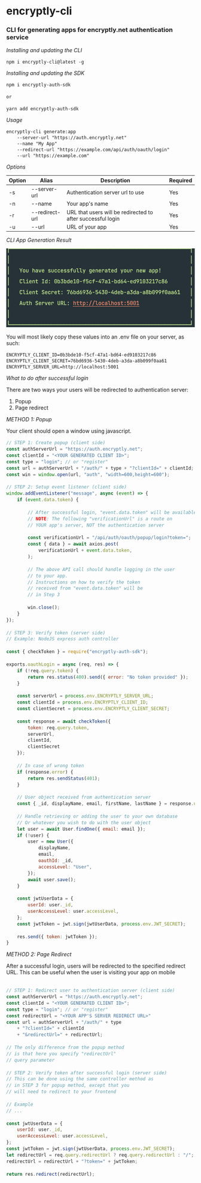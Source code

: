 # encryptly-cli
### CLI for generating apps for encryptly.net authentication service

_Installing and updating the CLI_
```
npm i encryptly-cli@latest -g
```

_Installing and updating the SDK_
```
npm i encryptly-auth-sdk

or 

yarn add encryptly-auth-sdk
```

_Usage_
```
encryptly-cli generate:app 
    --server-url "https://auth.encryptly.net" 
    --name "My App"
    --redirect-url "https://example.com/api/auth/oauth/login"
    --url "https://example.com"
```

_Options_

Option | Alias | Description | Required
------ | ----- | ----------- | --------
-s | --server-url | Authentication server url to use | Yes
-n | --name | Your app's name | Yes
-r | --redirect-url | URL that users will be redirected to after successful login | Yes
-u | --url | URL of your app | Yes

_CLI App Generation Result_

![Success](./assets/success.png)

You will most likely copy these values into an .env file on your server,
as such:
```
ENCRYPTLY_CLIENT_ID=0b3bde10-f5cf-47a1-bd64-ed9103217c86
ENCRYPTLY_CLIENT_SECRET=76bd6936-5430-4deb-a3da-a8b099f0aa61
ENCRYPTLY_SERVER_URL=http://localhost:5001
```

_What to do after successful login_

There are two ways your users will be redirected to
authentication server:
1. Popup
2. Page redirect

_METHOD 1: Popup_

Your client should open a window using javascript.
```javascript
// STEP 1: Create popup (client side)
const authServerUrl = "https://auth.encryptly.net";
const clientId = "<YOUR GENERATED CLIENT ID>";
const type = "login"; // or "register"
const url = authServerUrl + "/auth/" + type + "?clientId=" + clientId;
const win = window.open(url, "auth", "width=600,height=600");

// STEP 2: Setup event listener (client side)
window.addEventListener("message", async (event) => {
    if (event.data.token) {
        
        // After successful login, "event.data.token" will be available
        // NOTE: The following "verificationUrl" is a route on
        // YOUR app's server, NOT the authentication server
        
        const verificationUrl = "/api/auth/oauth/popup/login?token=";
        const { data } = await axios.post(
            verificationUrl + event.data.token,
        );
        
        // The above API call should handle logging in the user
        // to your app. 
        // Instructions on how to verify the token
        // received from "event.data.token" will be
        // in Step 3

        win.close();
    }
});

// STEP 3: Verify token (server side)
// Example: NodeJS express auth controller

const { checkToken } = require("encryptly-auth-sdk");

exports.oauthLogin = async (req, res) => {
    if (!req.query.token) {
        return res.status(400).send({ error: "No token provided" });
    }

    const serverUrl = process.env.ENCRYPTLY_SERVER_URL;
    const clientId = process.env.ENCRYPTLY_CLIENT_ID;
    const clientSecret = process.env.ENCRYPTLY_CLIENT_SECRET;

    const response = await checkToken({
        token: req.query.token,
        serverUrl,
        clientId,
        clientSecret
    });

    // In case of wrong token
    if (response.error) {
        return res.sendStatus(401);
    }

    // User object received from authentication server
    const { _id, displayName, email, firstName, lastName } = response.user;

    // Handle retrieving or adding the user to your own database
    // Or whatever you wish to do with the user object
    let user = await User.findOne({ email: email });
    if (!user) {
        user = new User({
            displayName,
            email,
            oauthId: _id,
            accessLevel: "User",
        });
        await user.save();
    }

    const jwtUserData = {
        userId: user._id,
        userAccessLevel: user.accessLevel,
    };
    const jwtToken = jwt.sign(jwtUserData, process.env.JWT_SECRET);

    res.send({ token: jwtToken });
}
```

_METHOD 2: Page Redirect_

After a successful login, users will be redirected to the
specified redirect URL. This can be useful when the user
is visiting your app on mobile

```javascript

// STEP 1: Redirect user to authentication server (client side)
const authServerUrl = "https://auth.encryptly.net";
const clientId = "<YOUR GENERATED CLIENT ID>";
const type = "login"; // or "register"
const redirectUrl = "<YOUR APP'S SERVER REDIRECT URL>"
const url = authServerUrl + "/auth/" + type 
    + "?clientId=" + clientId 
    + "&redirectUrl=" + redirectUrl;

// The only difference from the popup method
// is that here you specify "redirectUrl" 
// query parameter

// STEP 2: Verify token after successful login (server side)
// This can be done using the same controller method as
// in STEP 3 for popup method, except that you
// will need to redirect to your frontend

// Example
// ...

const jwtUserData = {
    userId: user._id,
    userAccessLevel: user.accessLevel,
};
const jwtToken = jwt.sign(jwtUserData, process.env.JWT_SECRET);
let redirectUrl = req.query.redirectUrl ? req.query.redirectUrl : "/";
redirectUrl = redirectUrl + "?token=" + jwtToken;

return res.redirect(redirectUrl);
```